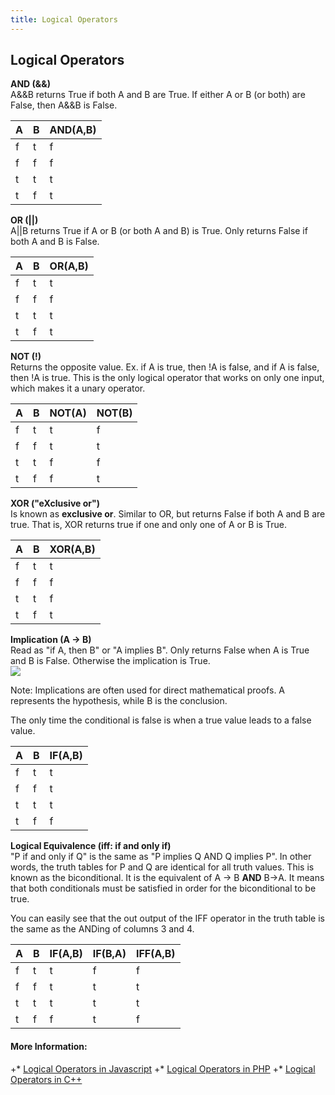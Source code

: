 ```yaml
---
title: Logical Operators
---
```

## Logical Operators

**AND (&&)** </br>
A&&B returns True if both A and B are True. If either A or B (or both) are False, then A&&B is False.

| A | B |AND(A,B)|
|---|---|---|
|  f| t | f |
|  f| f | f |
|  t| t | t |
|  t| f | t |


**OR (||)** </br>
A||B returns True if A or B (or both A and B) is True. Only returns False if both A and B is False.

| A | B |OR(A,B)|
|---|---|---|
|  f| t | t |
|  f| f | f |
|  t| t | t |
|  t| f | t |

**NOT (!)** </br>
Returns the opposite value. Ex. if A is true, then !A is false, and if A is false, then !A is true. This is the only logical operator that works on only one input, which makes it a unary operator.

| A | B |NOT(A)| NOT(B)
|---|---|---|---|
|  f| t | t |f|
|  f| f | t |t|
|  t| t | f |f|
|  t| f | f |t|

**XOR ("eXclusive or")** </br>
Is known as **exclusive or**. Similar to OR, but returns False if both A and B are true. That is, XOR returns true if one and only one of A or B is True.

| A | B |XOR(A,B)|
|---|---|---|
|  f| t | t |
|  f| f | f |
|  t| t | f |
|  t| f | t |

**Implication (A -> B)** </br>
Read as "if A, then B" or "A implies B". 
Only returns False when A is True and B is False. Otherwise the implication is True. </br>
<img src="http://sites.millersville.edu/bikenaga/math-proof/truth-tables/truth-tables13.png">

Note: Implications are often used for direct mathematical proofs. A represents the hypothesis, while B is the conclusion.

The only time the conditional is false is when a true value leads to a false value. 

| A | B |IF(A,B)|
|---|---|---|
|  f| t | t |
|  f| f | t |
|  t| t | t |
|  t| f | f |


**Logical Equivalence (iff: if and only if)** </br>
"P if and only if Q" is the same as "P implies Q AND Q implies P". In other words, the truth tables for P and Q are identical for all truth values. 
This is known as the biconditional. It is the equivalent of A -> B **AND** B->A. It means that both conditionals must be satisfied in order for the biconditional to be true.

You can easily see that the out output of the IFF operator in the truth table is the same as the ANDing of columns 3 and 4.

| A | B |IF(A,B)| IF(B,A)| IFF(A,B)|
|---|---|---|---|---|
|  f| t | t |f|f|
|  f| f | t |t|t|
|  t| t | t |t|t|
|  t| f | f |t|f|


#### More Information:
<!-- Please add any articles you think might be helpful to read before writing the article -->

 +* [Logical Operators in Javascript](https://developer.mozilla.org/en-US/docs/Web/JavaScript/Reference/Operators/Logical_Operators)
 +* [Logical Operators in PHP](http://php.net/manual/en/language.operators.logical.php)
 +* [Logical Operators in C++](http://en.cppreference.com/w/cpp/language/operator_logical)

